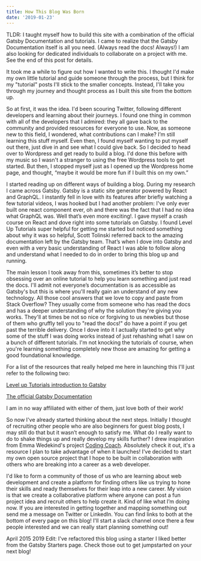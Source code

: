 ```yaml
---
title: How This Blog Was Born
date: '2019-01-23'
---
```


TLDR: I taught myself how to build this site with a combination of the official Gatsby Documentation and tutorials. I came to realize that the Gatsby Documentation itself is all you need. (Always read the docs! Always!) I am also looking for dedicated individuals to collaborate on a project with me. See the end of this post for details.

It took me a while to figure out how I wanted to write this. I thought I'd make my own little tutorial and guide someone through the process, but I think for my "tutorial" posts I'll stick to the smaller concepts. Instead, I'll take you through my journey and thought process as I built this site from the bottom up.

So at first, it was the idea. I'd been scouring Twitter, following different developers and learning about their journeys. I found one thing in common with all of the developers that I admired: they all gave back to the community and provided resources for everyone to use. Now, as someone new to this field, I wondered, what contributions can I make? I’m still learning this stuff myself. Even then, I found myself wanting to put myself out there, just dive in and see what I could give back. So I decided to head over to Wordpress and get ready to build a blog. I'd done this before with my music so I wasn't a stranger to using the free Wordpress tools to get started. But then, I stopped myself just as I opened up the Wordpress home page, and thought, “maybe it would be more fun if I built this on my own.”

I started reading up on different ways of building a blog. During my research I came across Gatsby. Gatsby is a static site generator powered by React and GraphQL. I instantly fell in love with its features after briefly watching a few tutorial videos, I was hooked but I had another problem: I've only ever built one react component ever, oh and there was the fact that I had no idea what GraphQL was. Well that’s even more exciting!. I gave myself a crash course on React and dove right into some tutorials on Gatsby. I found Level Up Tutorials super helpful for getting me started but noticed something about why it was so helpful, Scott Tolinski referred back to the amazing documentation left by the Gatsby team. That’s when I dove into Gatsby and even with a very basic understanding of React I was able to follow along and understand what I needed to do in order to bring this blog up and running.

The main lesson I took away from this, sometimes it’s better to stop obsessing over an online tutorial to help you learn something and just read the docs. I'll admit not everyone’s documentation is as accessible as Gatsby's but this is where you'll really gain an understand of any new technology. All those cool answers that we love to copy and paste from Stack Overflow? They usually come from someone who has read the docs and has a deeper understanding of why the solution they're giving you works. They'll at times be not so nice or forgiving to us newbies but those of them who gruffly tell you to "read the docs!" do have a point if you get past the terrible delivery. Once I dove into it I actually started to get why some of the stuff I was doing works instead of just rehashing what I saw on a bunch of different tutorials. I'm not knocking the tutorials of course, when you're learning something completely new those are amazing for getting a good foundational knowledge.

For a list of the resources that really helped me here in launching this I'll just refer to the following two:

<a href = "https://www.youtube.com/watch?v=evAUPPs7fB0" target="_blank">Level up Tutorials introduction to Gatsby</a>

<a href = "https://www.gatsbyjs.org/docs/" target="_blank">The official Gatsby Documentation</a>

I am in no way affiliated with either of them, just love both of their work!

So now I've already started thinking about the next steps. Initially I thought of recruiting other people who are also beginners for guest blog posts, I may still do that but it wasn’t enough to satisfy me. What do I really want to do to shake things up and really develop my skills further? I drew inspiration from Emma Wedekind's project <a href = "https://codingcoach.io/" target="_blank">Coding Coach</a>. Absolutely check it out, it's a resource I plan to take advantage of when it launches! I've decided to start my own open source project that I hope to be built in collaboration with others who are breaking into a career as a web developer.

I'd like to form a community of those of us who are learning about web development and create a platform for finding others like us trying to hone their skills and ready themselves for their leap into a new career. My vision is that we create a collaborative platform where anyone can post a fun project idea and recruit others to help create it. Kind of like what I’m doing now. If you are interested in getting together and mapping something out send me a message on Twitter or LinkedIn. You can find links to both at the bottom of every page on this blog! I'll start a slack channel once there a few people interested and we can really start planning something out!

April 2015 2019 Edit: I've refactored this blog using a starter I liked better from the Gatsby Starters page. Check those out to get jumpstarted on your next blog!